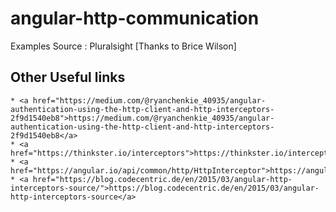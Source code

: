 # angular-http-communication
Examples Source : Pluralsight [Thanks to Brice Wilson]

## Other Useful links

    * <a href="https://medium.com/@ryanchenkie_40935/angular-authentication-using-the-http-client-and-http-interceptors-2f9d1540eb8">https://medium.com/@ryanchenkie_40935/angular-authentication-using-the-http-client-and-http-interceptors-2f9d1540eb8</a>
    * <a href="https://thinkster.io/interceptors">https://thinkster.io/interceptors</a>
	* <a href="https://angular.io/api/common/http/HttpInterceptor">https://angular.io/api/common/http/HttpInterceptor/</a>
    * <a href="https://blog.codecentric.de/en/2015/03/angular-http-interceptors-source/">https://blog.codecentric.de/en/2015/03/angular-http-interceptors-source</a>	